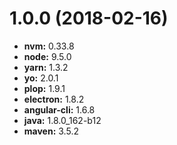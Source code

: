 # 1.0.0 (2018-02-16)


* **nvm:** 0.33.8
* **node:** 9.5.0
* **yarn:** 1.3.2
* **yo:** 2.0.1
* **plop:** 1.9.1
* **electron:** 1.8.2
* **angular-cli:** 1.6.8
* **java:** 1.8.0_162-b12
* **maven:** 3.5.2
